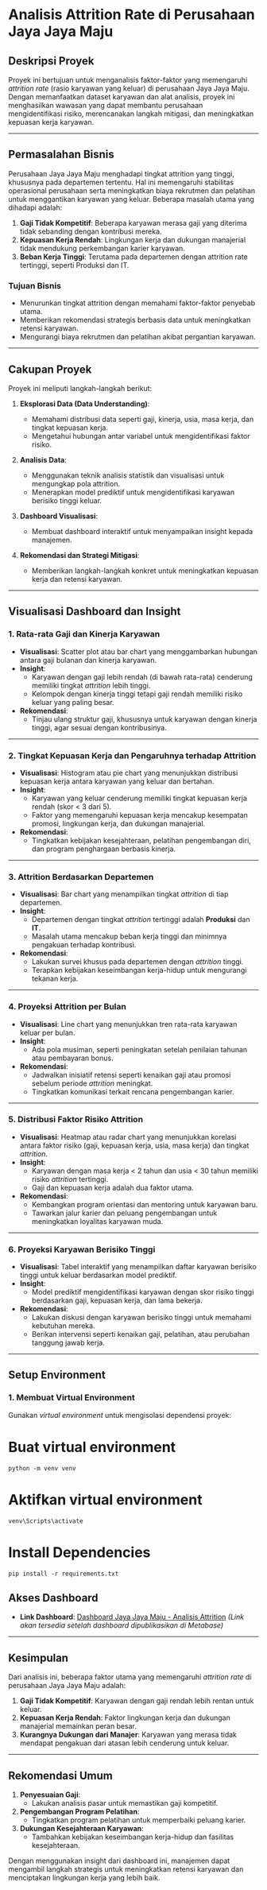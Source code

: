 # Analisis Attrition Rate di Perusahaan Jaya Jaya Maju

## Deskripsi Proyek
Proyek ini bertujuan untuk menganalisis faktor-faktor yang memengaruhi *attrition rate* (rasio karyawan yang keluar) di perusahaan Jaya Jaya Maju. Dengan memanfaatkan dataset karyawan dan alat analisis, proyek ini menghasilkan wawasan yang dapat membantu perusahaan mengidentifikasi risiko, merencanakan langkah mitigasi, dan meningkatkan kepuasan kerja karyawan.

---

## Permasalahan Bisnis
Perusahaan Jaya Jaya Maju menghadapi tingkat attrition yang tinggi, khususnya pada departemen tertentu. Hal ini memengaruhi stabilitas operasional perusahaan serta meningkatkan biaya rekrutmen dan pelatihan untuk menggantikan karyawan yang keluar. Beberapa masalah utama yang dihadapi adalah:

1. **Gaji Tidak Kompetitif**: Beberapa karyawan merasa gaji yang diterima tidak sebanding dengan kontribusi mereka.
2. **Kepuasan Kerja Rendah**: Lingkungan kerja dan dukungan manajerial tidak mendukung perkembangan karier karyawan.
3. **Beban Kerja Tinggi**: Terutama pada departemen dengan attrition rate tertinggi, seperti Produksi dan IT.

### Tujuan Bisnis
- Menurunkan tingkat attrition dengan memahami faktor-faktor penyebab utama.
- Memberikan rekomendasi strategis berbasis data untuk meningkatkan retensi karyawan.
- Mengurangi biaya rekrutmen dan pelatihan akibat pergantian karyawan.

---

## Cakupan Proyek
Proyek ini meliputi langkah-langkah berikut:

1. **Eksplorasi Data (Data Understanding)**:
   - Memahami distribusi data seperti gaji, kinerja, usia, masa kerja, dan tingkat kepuasan kerja.
   - Mengetahui hubungan antar variabel untuk mengidentifikasi faktor risiko.

2. **Analisis Data**:
   - Menggunakan teknik analisis statistik dan visualisasi untuk mengungkap pola attrition.
   - Menerapkan model prediktif untuk mengidentifikasi karyawan berisiko tinggi keluar.

3. **Dashboard Visualisasi**:
   - Membuat dashboard interaktif untuk menyampaikan insight kepada manajemen.

4. **Rekomendasi dan Strategi Mitigasi**:
   - Memberikan langkah-langkah konkret untuk meningkatkan kepuasan kerja dan retensi karyawan.

---

## Visualisasi Dashboard dan Insight

### 1. **Rata-rata Gaji dan Kinerja Karyawan**
- **Visualisasi**: Scatter plot atau bar chart yang menggambarkan hubungan antara gaji bulanan dan kinerja karyawan.
- **Insight**:
  - Karyawan dengan gaji lebih rendah (di bawah rata-rata) cenderung memiliki tingkat *attrition* lebih tinggi.
  - Kelompok dengan kinerja tinggi tetapi gaji rendah memiliki risiko keluar yang paling besar.
- **Rekomendasi**:
  - Tinjau ulang struktur gaji, khususnya untuk karyawan dengan kinerja tinggi, agar sesuai dengan kontribusinya.

---

### 2. **Tingkat Kepuasan Kerja dan Pengaruhnya terhadap Attrition**
- **Visualisasi**: Histogram atau pie chart yang menunjukkan distribusi kepuasan kerja antara karyawan yang keluar dan bertahan.
- **Insight**:
  - Karyawan yang keluar cenderung memiliki tingkat kepuasan kerja rendah (skor < 3 dari 5).
  - Faktor yang memengaruhi kepuasan kerja mencakup kesempatan promosi, lingkungan kerja, dan dukungan manajerial.
- **Rekomendasi**:
  - Tingkatkan kebijakan kesejahteraan, pelatihan pengembangan diri, dan program penghargaan berbasis kinerja.

---

### 3. **Attrition Berdasarkan Departemen**
- **Visualisasi**: Bar chart yang menampilkan tingkat *attrition* di tiap departemen.
- **Insight**:
  - Departemen dengan tingkat *attrition* tertinggi adalah **Produksi** dan **IT**.
  - Masalah utama mencakup beban kerja tinggi dan minimnya pengakuan terhadap kontribusi.
- **Rekomendasi**:
  - Lakukan survei khusus pada departemen dengan *attrition* tinggi.
  - Terapkan kebijakan keseimbangan kerja-hidup untuk mengurangi tekanan kerja.

---

### 4. **Proyeksi Attrition per Bulan**
- **Visualisasi**: Line chart yang menunjukkan tren rata-rata karyawan keluar per bulan.
- **Insight**:
  - Ada pola musiman, seperti peningkatan setelah penilaian tahunan atau pembayaran bonus.
- **Rekomendasi**:
  - Jadwalkan inisiatif retensi seperti kenaikan gaji atau promosi sebelum periode *attrition* meningkat.
  - Tingkatkan komunikasi terkait rencana pengembangan karier.

---

### 5. **Distribusi Faktor Risiko Attrition**
- **Visualisasi**: Heatmap atau radar chart yang menunjukkan korelasi antara faktor risiko (gaji, kepuasan kerja, usia, masa kerja) dan tingkat *attrition*.
- **Insight**:
  - Karyawan dengan masa kerja < 2 tahun dan usia < 30 tahun memiliki risiko *attrition* tertinggi.
  - Gaji dan kepuasan kerja adalah dua faktor utama.
- **Rekomendasi**:
  - Kembangkan program orientasi dan mentoring untuk karyawan baru.
  - Tawarkan jalur karier dan peluang pengembangan untuk meningkatkan loyalitas karyawan muda.

---

### 6. **Proyeksi Karyawan Berisiko Tinggi**
- **Visualisasi**: Tabel interaktif yang menampilkan daftar karyawan berisiko tinggi untuk keluar berdasarkan model prediktif.
- **Insight**:
  - Model prediktif mengidentifikasi karyawan dengan skor risiko tinggi berdasarkan gaji, kepuasan kerja, dan lama bekerja.
- **Rekomendasi**:
  - Lakukan diskusi dengan karyawan berisiko tinggi untuk memahami kebutuhan mereka.
  - Berikan intervensi seperti kenaikan gaji, pelatihan, atau perubahan tanggung jawab kerja.

---

## Setup Environment

### 1. Membuat Virtual Environment
Gunakan *virtual environment* untuk mengisolasi dependensi proyek:

# Buat virtual environment
```python -m venv venv```

# Aktifkan virtual environment
```venv\Scripts\activate```

# Install Dependencies
``` pip install -r requirements.txt ```

## Akses Dashboard
- **Link Dashboard**: [Dashboard Jaya Jaya Maju - Analisis Attrition](#) *(Link akan tersedia setelah dashboard dipublikasikan di Metabase)*

---

## Kesimpulan
Dari analisis ini, beberapa faktor utama yang memengaruhi *attrition rate* di perusahaan Jaya Jaya Maju adalah:
1. **Gaji Tidak Kompetitif**: Karyawan dengan gaji rendah lebih rentan untuk keluar.
2. **Kepuasan Kerja Rendah**: Faktor lingkungan kerja dan dukungan manajerial memainkan peran besar.
3. **Kurangnya Dukungan dari Manajer**: Karyawan yang merasa tidak mendapat pengakuan dari atasan lebih cenderung untuk keluar.

---

## Rekomendasi Umum
1. **Penyesuaian Gaji**:
   - Lakukan analisis pasar untuk memastikan gaji kompetitif.
2. **Pengembangan Program Pelatihan**:
   - Tingkatkan program pelatihan untuk memperbaiki peluang karier.
3. **Dukungan Kesejahteraan Karyawan**:
   - Tambahkan kebijakan keseimbangan kerja-hidup dan fasilitas kesejahteraan.

Dengan menggunakan insight dari dashboard ini, manajemen dapat mengambil langkah strategis untuk meningkatkan retensi karyawan dan menciptakan lingkungan kerja yang lebih baik.
